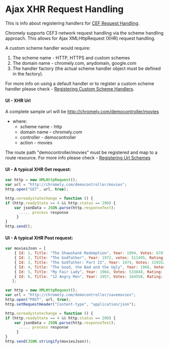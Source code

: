 
# Ajax XHR Request Handling

This is info about registering handlers for [CEF Request Handling](https://bitbucket.org/chromiumembedded/cef/wiki/GeneralUsage#markdown-header-scheme-handler).

Chromely supports CEF3 network request handling via the scheme handling approach. This allows for Ajax XMLHttpRequest (XHR) request handling. 

A custom scheme handler would require:
1. The scheme name - HTTP, HTTPS and custom schemes
2. The domain name - chromely.com, anydomain, google.com
3. The handler factory (the actual scheme handler object must be defined in the factory).

For more info on using a default handler or to register a custom scheme handler please check - [Registering Custom Scheme Handlers](https://github.com/chromelyapps/Chromely/blob/master/Documents/registering_scheme_handlers.md).


####  UI - XHR Url
A complete sample url will be
http://chromely.com/democontroller/movies
- where: 
  - scheme name - http
  -  domain name - chromely.com
  -  controller  - democontroller
  - action  - movies

The route path "democontroller/movies" must be registered and map to a route resource. For more info please check - [Registering Url Schemes](https://github.com/chromelyapps/Chromely/blob/master/Documents/registering_url_schemes.md)

#### UI - A typical XHR Get request:
````javascript
var http = new XMLHttpRequest();
var url = "http://chromely.com/democontroller/movies";
http.open("GET", url, true);

http.onreadystatechange = function () {
if (http.readyState == 4 && http.status == 200) {
    var jsonData = JSON.parse(http.responseText);
      ..... process response
     }
}
http.send();
````

#### UI - A typical XHR Post request:
````javascript
var moviesJson = [
	{ Id: 1, Title: "The Shawshank Redemption", Year: 1994, Votes: 678790, Rating: 9.2 },
	{ Id: 2, Title: "The Godfather", Year: 1972, votes: 511495, Rating: 9.2 },
	{ Id: 3, Title: "The Godfather: Part II", Year: 1974, Votes: 319352, Rating: 9.0 },
	{ Id: 4, Title: "The Good, the Bad and the Ugly", Year: 1966, Votes: 213030, Rating: 8.9 },
	{ Id: 5, Title: "My Fair Lady", Year: 1964, Votes: 533848, Rating: 8.9 },
	{ Id: 6, Title: "12 Angry Men", Year: 1957, Votes: 164558, Rating: 8.9 }
   ];

var http = new XMLHttpRequest();
var url = "http://chromely.com/democontroller/savemovies";
http.open("POST", url, true);
http.setRequestHeader("Content-type", "application/json");

http.onreadystatechange = function () {
if (http.readyState == 4 && http.status == 200) {
    var jsonData = JSON.parse(http.responseText);
      ..... process response
     }
}
http.send(JSON.stringify(moviesJson));
````
